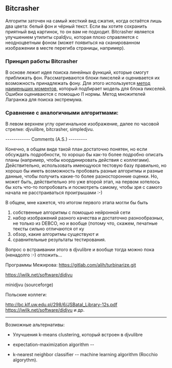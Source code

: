 ## Bitcrasher 

Алгоритм заточен на самый жесткий вид сжатия, когда остаётся лишь два цвета: белый фон и чёрный текст. Если вы хотите сохранить приятный вид картинок, то он вам не подходит. Bitcrasher является улучшением утилиты cpaldjvu, которая плохо справляется с неодноцветным фоном (может появиться на сканированном изображении в месте перегиба страницы, например).

### Принцип работы Bitcrasher

В основе лежит идея поиска линейных функций, которые смогут приближать фон. Рассматриваются блоки пикселей и оценивается их возможность принадлежать фону. Для этого используется [метод наименьших моментов][LAD], который подбирает модель для блока пикселей. Ошибки оцениваются с помощью l1 нормы. Метод множителей Лагранжа для поиска экстремума.

### Сравнение с аналогичными алгоритмами:

В левом верхнем углу оригинальное изображение, далее по часовой стрелке: djvulibre, bitcrasher, simpledjvu.

<ing src="https://raw.githubusercontent.com/Tehada/Bitcrasher/blob/master/images/compare/1.jpg" height="223px">

------------ Comments (A.S.) ---------

Конечно, в общем виде такой план достаточно понятен, но если обсуждать подробности, то хорошо бы как-то более подробно описать планы (например, чтобы координировать действия с коллегами). Действительно, использовать имеющуюся тестовую базу правильно, но хорошо бы иметь возможность пробовать разные алгоритмы и разные данные, чтобы получить какие-то более разносторонние оценки. Но, может быть, действительно это уже второй этап, на первом хотелось бы хоть что-то попробовать и посмотреть самому, чтобы зря с самого начала не расстраиваться проигрышами :-)

В общем, мне кажется, что итогом первого этапа могли бы быть

1) собственные алгоритмы с помощью нейронной сети
2) набор изображений разного качества и достаточно разнообразных, не только из DEBCO, но и вообще (потому что, скажем, печатные тексты сильно отличаются от ку
3) обзор, какие алгоритмы существуют и
4) сравнительные результаты тестирования.

Вопрос о встраивании этого в djvulibre и вообще тогда можно пока (ненадолго :-) отложить...

Программы Межирова: https://gitlab.com/alih/turbinarize.git

https://jwilk.net/software/didjvu 

minidjvu (sourceforge)

Польские коллеги:

http://bc.klf.uw.edu.pl/298/6/JSBatal_Library-12s.pdf
https://jwilk.net/software/didjvu и др.

----

Возможные альтернативы:

* Улучшения k-means clustering, который встроен в djvulibre

* expectation-maximization algorithm -- 

* k-nearest neighbor classifier -- machine learning algorithm (Rocchio algorythm).



[LAD]: https://ru.wikipedia.org/wiki/%D0%9C%D0%B5%D1%82%D0%BE%D0%B4_%D0%BD%D0%B0%D0%B8%D0%BC%D0%B5%D0%BD%D1%8C%D1%88%D0%B8%D1%85_%D0%BC%D0%BE%D0%B4%D1%83%D0%BB%D0%B5%D0%B9

[FGKA]: https://www.ncbi.nlm.nih.gov/pmc/articles/PMC543472/

